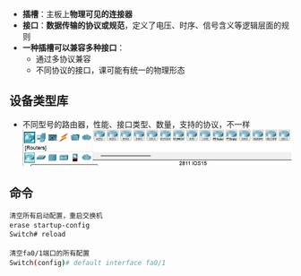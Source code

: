 - **插槽**：主板上**物理可见的连接器**
- **接口**：**数据传输的协议或规范**，定义了电压、时序、信号含义等逻辑层面的规则
- **一种插槽可以兼容多种接口**：
	- 通过多协议兼容
	- 不同协议的接口，课可能有统一的物理形态


## 设备类型库
- 不同型号的路由器，性能、接口类型、数量，支持的协议，不一样
  <img src="https://raw.githubusercontent.com/wcjjzz/Computer-Networks/main/attachments/Pasted%20image%2020250313194207.png">


## 命令
```bash
清空所有启动配置，重启交换机
erase startup-config
Switch# reload

清空fa0/1端口的所有配置
Switch(config)# default interface fa0/1
```

